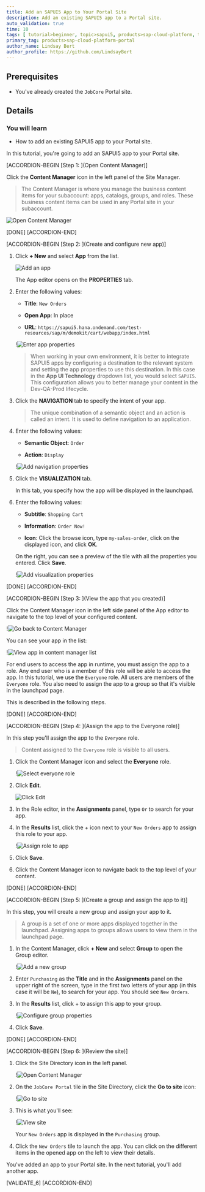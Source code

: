 ```yaml
---
title: Add an SAPUI5 App to Your Portal Site
description: Add an existing SAPUI5 app to a Portal site.
auto_validation: true
time: 10
tags: [ tutorial>beginner, topic>sapui5, products>sap-cloud-platform, topic>cloud]
primary_tag: products>sap-cloud-platform-portal
author_name: Lindsay Bert
author_profile: https://github.com/LindsayBert
---
```


## Prerequisites
 - You've already created the `JobCore` Portal site.  


## Details
### You will learn
  - How to add an existing SAPUI5 app to your Portal site.

In this tutorial, you're going to add an SAPUI5 app to your Portal site.  


[ACCORDION-BEGIN [Step 1: ](Open Content Manager)]

 Click the **Content Manager** icon in the left panel of the Site Manager.

>The Content Manager is where you manage the business content items for your subaccount: apps, catalogs, groups, and roles. These business content items can be used in any Portal site in your subaccount.

  ![Open Content Manager](1-open-content-manager.png)

[DONE]
[ACCORDION-END]

[ACCORDION-BEGIN [Step 2: ](Create and configure new app)]

1.  Click **+ New** and select **App** from the list.  

    ![Add an app](2-add-app.png)


    The App editor opens on the **PROPERTIES** tab.

2. Enter the following values:

    * **Title**: `New Orders`

    * **Open App**: In place

    * **URL**:  `https://sapui5.hana.ondemand.com/test-resources/sap/m/demokit/cart/webapp/index.html`

    !![Enter app properties](3-add-app-properties.png)

    >When working in your own environment, it is better to integrate SAPUI5 apps by configuring a destination to the relevant system and setting the app properties to use this destination. In this case in the  **App UI Technology** dropdown list, you would select `SAPUI5`. This configuration allows you to better manage your content in the Dev-QA-Prod lifecycle.

3. Click the **NAVIGATION** tab to specify the intent of your app.

    > The unique combination of a semantic object and an action is called an intent. It is used to define navigation to an application.

4. Enter the following values:

    * **Semantic Object**: `Order`

    * **Action**: `Display`

    !![Add navigation properties](4-navigation-properties.png)

5. Click the **VISUALIZATION** tab.

    In this tab, you specify how the app will be displayed in the launchpad.

6. Enter the following values:

      * **Subtitle**: `Shopping Cart `

      * **Information**:  `Order Now!`

      * **Icon**: Click the browse icon, type `my-sales-order`, click on the displayed icon, and click **OK**.

      On the right, you can see a preview of the tile with all the properties you entered.
      Click **Save**.

    !![Add visualization properties](5-vizualization-properties.png)


[DONE]
[ACCORDION-END]

[ACCORDION-BEGIN [Step 3: ](View the app that you created)]

Click the Content Manager icon in the left side panel of the App editor to navigate to the top level of your configured content.

  !![Go back to Content Manager](6-back-to-content-manager.png)

You can see your app in the list:

!![View app in content manager list](7-view-app.png)

For end users to access the app in runtime, you must assign the app to a role. Any end user who is a member of this role will be able to access the app. In this tutorial, we use the `Everyone` role. All users are members of the `Everyone` role. You also need to assign the app to a group so that it's visible in the launchpad page.

This is described in the following steps.

[DONE]
[ACCORDION-END]

[ACCORDION-BEGIN [Step 4: ](Assign the app to the Everyone role)]

In this step you'll assign the app to the `Everyone` role.

>Content assigned to the `Everyone` role is visible to all users.

1. Click the Content Manager icon and select the **Everyone** role.

    !![Select everyone role](10-everyone-role.png)

2. Click **Edit**.

    ![Click Edit](11-edit.png)

3. In the Role editor, in the **Assignments** panel, type `Or` to search for your app.

4. In the **Results** list, click the + icon next to your `New Orders` app to assign this role to your app.

    !![Assign role to app](12-assign-role.png)

5. Click **Save**.

6. Click the Content Manager icon to navigate back to the top level of your content.

[DONE]
[ACCORDION-END]

[ACCORDION-BEGIN [Step 5: ](Create a group and assign the app to it)]

In this step, you will create a new group and assign your app to it.

>A group is a set of one or more apps displayed together in the launchpad.
 Assigning apps to groups allows users to view them in the launchpad page.

1. In the Content Manager, click **+ New** and select **Group** to open the Group editor.

    !![Add a new group](8-add-group.png)

2. Enter `Purchasing` as the **Title** and in the **Assignments** panel on the upper right of the screen, type in the first two letters of your app (in this case it will be `Ne`), to search for your app. You should see `New Orders`.

3. In the **Results** list, click + to assign this app to your group.

    !![Configure group properties](9-configure-group.png)

4. Click **Save**.

[DONE]
[ACCORDION-END]



[ACCORDION-BEGIN [Step 6: ](Review the site)]

1. Click the Site Directory icon in the left panel.

    !![Open Content Manager](13-open-content-manager.png)

2. On the `JobCore Portal` tile in the Site Directory, click the **Go to site** icon:

    !![Go to site](14-go-to-site.png)

3. This is what you'll see:

    !![View site](15-view-site.png)

    Your `New Orders` app is displayed in the `Purchasing` group.

4. Click the `New Orders` tile to launch the app. You can click on the different items in the opened app on the left to view their details.

You've added an app to your Portal site. In the next tutorial, you'll add another app.

[VALIDATE_6]
[ACCORDION-END]
